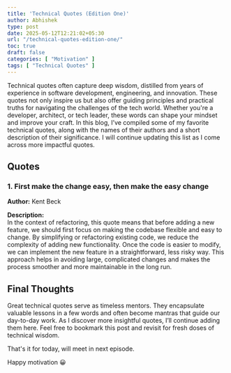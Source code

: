```yaml
---
title: 'Technical Quotes (Edition One)'
author: Abhishek
type: post
date: 2025-05-12T12:21:02+05:30
url: "/technical-quotes-edition-one/"
toc: true
draft: false
categories: [ "Motivation" ]
tags: [ "Technical Quotes" ]
---
```


Technical quotes often capture deep wisdom, distilled from years of experience in software development, engineering, and
innovation. These quotes not only inspire us but also offer guiding principles and practical truths for navigating the
challenges of the tech world. Whether you're a developer, architect, or tech leader, these words can shape your mindset
and improve your craft. In this blog, I’ve compiled some of my favorite technical quotes, along with the names of their
authors and a short description of their significance. I will continue updating this list as I come across more
impactful quotes.

## Quotes

### 1. First make the change easy, then make the easy change

**Author:** Kent Beck

**Description:**  
In the context of refactoring, this quote means that before adding a new feature, we should first focus on making the
codebase flexible and easy to change. By simplifying or refactoring existing code, we reduce the complexity of adding
new functionality. Once the code is easier to modify, we can implement the new feature in a straightforward, less risky
way. This approach helps in avoiding large, complicated changes and makes the process smoother and more maintainable in
the long run.

## Final Thoughts

Great technical quotes serve as timeless mentors. They encapsulate valuable lessons in a few words and often become
mantras that guide our day-to-day work. As I discover more insightful quotes, I’ll continue adding them here. Feel free
to bookmark this post and revisit for fresh doses of technical wisdom.

That's it for today, will meet in next episode.

Happy motivation :grinning:

